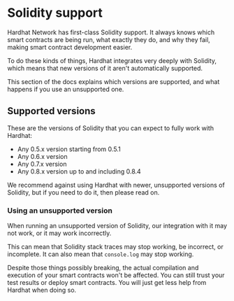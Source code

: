 # Solidity support

Hardhat Network has first-class Solidity support. It always knows which smart contracts are
being run, what exactly they do, and why they fail, making smart contract development easier.

To do these kinds of things, Hardhat integrates very deeply with Solidity, which means that new
versions of it aren't automatically supported.

This section of the docs explains which versions are supported, and what happens if you use an unsupported one.

## Supported versions

These are the versions of Solidity that you can expect to fully work with Hardhat:

- Any 0.5.x version starting from 0.5.1
- Any 0.6.x version
- Any 0.7.x version
- Any 0.8.x version up to and including 0.8.4

We recommend against using Hardhat with newer, unsupported versions of Solidity, but if you need to do it, then please read on.

### Using an unsupported version

When running an unsupported version of Solidity, our integration with it may not work, or
it may work incorrectly.

This can mean that Solidity stack traces may stop working, be incorrect, or incomplete. It can also mean that `console.log` may stop working.

Despite those things possibly breaking, the actual compilation and execution of your smart contracts won't be affected. You can still trust your test results or deploy smart contracts. You will just get less help from Hardhat when doing so.
